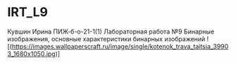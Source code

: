 # IRT_L9
Кувшин Ирина ПИЖ-б-о-21-1(1) Лабораторная работа №9 Бинарные изображения, основные характеристики бинарных изображений
![(https://images.wallpaperscraft.ru/image/single/kotenok_trava_taitsia_39903_1680x1050.jpg)]
